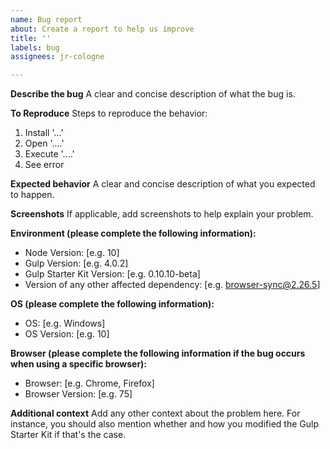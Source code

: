 ```yaml
---
name: Bug report
about: Create a report to help us improve
title: ''
labels: bug
assignees: jr-cologne

---
```


**Describe the bug**
A clear and concise description of what the bug is.

**To Reproduce**
Steps to reproduce the behavior:
1. Install '...'
2. Open '....'
3. Execute '....'
4. See error

**Expected behavior**
A clear and concise description of what you expected to happen.

**Screenshots**
If applicable, add screenshots to help explain your problem.

**Environment (please complete the following information):**
- Node Version: [e.g. 10]
- Gulp Version: [e.g. 4.0.2]
- Gulp Starter Kit Version: [e.g. 0.10.10-beta]
- Version of any other affected dependency: [e.g. browser-sync@2.26.5]

**OS (please complete the following information):**
 - OS: [e.g. Windows]
 - OS Version: [e.g. 10]

**Browser (please complete the following information if the bug occurs when using a specific browser):**
 - Browser: [e.g. Chrome, Firefox]
 - Browser Version: [e.g. 75]

**Additional context**
Add any other context about the problem here.
For instance, you should also mention whether and how you modified the Gulp Starter Kit if that's the case.
